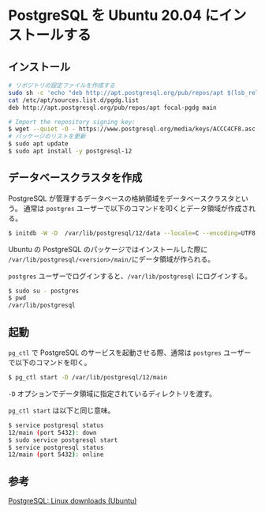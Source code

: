 # PostgreSQL を Ubuntu 20.04 にインストールする

## インストール

```bash
# リポジトリの設定ファイルを作成する
sudo sh -c 'echo "deb http://apt.postgresql.org/pub/repos/apt $(lsb_release -cs)-pgdg main" > /etc/apt/sources.list.d/pgdg.list'
cat /etc/apt/sources.list.d/pgdg.list
deb http://apt.postgresql.org/pub/repos/apt focal-pgdg main

# Import the repository signing key:
$ wget --quiet -O - https://www.postgresql.org/media/keys/ACCC4CF8.asc | sudo apt-key add -
# パッケージのリストを更新
$ sudo apt update
$ sudo apt install -y postgresql-12
```



## データベースクラスタを作成

PostgreSQL が管理するデータベースの格納領域をデータベースクラスタという。
通常は `postgres` ユーザーで以下のコマンドを叩くとデータ領域が作成される。

```bash
$ initdb -W -D  /var/lib/postgresql/12/data --locale=C --encoding=UTF8
```

Ubuntu の PostgreSQL のパッケージではインストールした際に `/var/lib/postgresql/<version>/main/`にデータ領域が作られる。

`postgres` ユーザーでログインすると、`/var/lib/postgresql` にログインする。

```bash
$ sudo su - postgres
$ pwd
/var/lib/postgresql
```



## 起動

`pg_ctl` で PostgreSQL のサービスを起動させる際、通常は `postgres` ユーザーで以下のコマンドを叩く。

```bash
$ pg_ctl start -D /var/lib/postgresql/12/main
```

`-D` オプションでデータ領域に指定されているディレクトリを渡す。

`pg_ctl start` は以下と同じ意味。

```bash
$ service postgresql status
12/main (port 5432): down
$ sudo service postgresql start
$ service postgresql status
12/main (port 5432): online
```

## 参考

[PostgreSQL: Linux downloads (Ubuntu)](https://www.postgresql.org/download/linux/ubuntu/)
